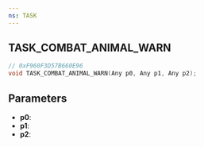 ```yaml
---
ns: TASK
---
```

## TASK_COMBAT_ANIMAL_WARN

```c
// 0xF960F3D57B660E96
void TASK_COMBAT_ANIMAL_WARN(Any p0, Any p1, Any p2);
```

## Parameters
* **p0**:
* **p1**:
* **p2**:
